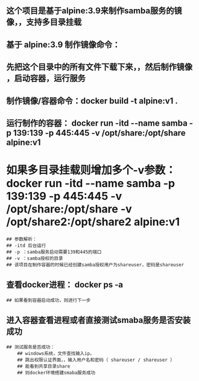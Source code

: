 ## 这个项目是基于alpine:3.9来制作samba服务的镜像，，支持多目录挂载
## 基于 alpine:3.9 制作镜像命令：
## 先把这个目录中的所有文件下载下来，，然后制作镜像 ，启动容器，运行服务
## 制作镜像/容器命令：docker build -t alpine:v1 . 
## 运行制作的容器： docker run -itd --name samba -p 139:139 -p 445:445 -v /opt/share:/opt/share alpine:v1 
 # 如果多目录挂载则增加多个-v参数： docker run -itd --name samba -p 139:139 -p 445:445 -v /opt/share:/opt/share -v /opt/share2:/opt/share2 alpine:v1 
	## 参数解析：
	## -itd 后台运行
	## -p ：samba服务启动需要139和445的端口
	## -v ：samba授权的目录
	## 该项目在制作容器的时候已经创建samba授权用户为shareuser，密码是shareuser
## 查看docker进程： docker ps -a  
	## 如果看到容器启动成功，则进行下一步
## 进入容器查看进程或者直接测试smaba服务是否安装成功
	## 测试服务是否成功： 
		## windows系统，文件查找输入ip，
		## 跳出权限认证界面，，输入用户名和密码（ shareuser / shareuser ）
		## 能看到共享目录share
		## 则docker环境搭建smaba服务成功

